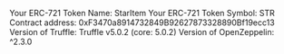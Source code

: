 Your ERC-721 Token Name: StarItem
Your ERC-721 Token Symbol: STR
Contract address: 0xF3470a8914732849B92627873328890Bf19ecc13
Version of Truffle: Truffle v5.0.2 (core: 5.0.2)
Version of OpenZeppelin: ^2.3.0
